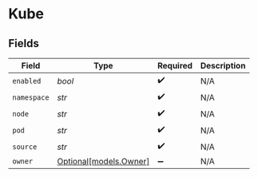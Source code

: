 # Kube


## Fields

| Field                                        | Type                                         | Required                                     | Description                                  |
| -------------------------------------------- | -------------------------------------------- | -------------------------------------------- | -------------------------------------------- |
| `enabled`                                    | *bool*                                       | :heavy_check_mark:                           | N/A                                          |
| `namespace`                                  | *str*                                        | :heavy_check_mark:                           | N/A                                          |
| `node`                                       | *str*                                        | :heavy_check_mark:                           | N/A                                          |
| `pod`                                        | *str*                                        | :heavy_check_mark:                           | N/A                                          |
| `source`                                     | *str*                                        | :heavy_check_mark:                           | N/A                                          |
| `owner`                                      | [Optional[models.Owner]](../models/owner.md) | :heavy_minus_sign:                           | N/A                                          |